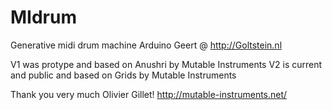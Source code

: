 MIdrum
======

Generative midi drum machine Arduino
Geert @ http://Goltstein.nl

V1 was protype and based on Anushri by Mutable Instruments
V2 is current and public and based on Grids by Mutable Instruments

Thank you very much Olivier Gillet!
http://mutable-instruments.net/

